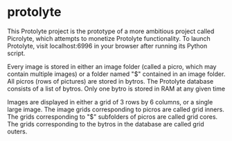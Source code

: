 # protolyte
This Protolyte project is the prototype of a more ambitious project called Picrolyte, which attempts to monetize Protolyte functionality. To launch Protolyte, visit localhost:6996 in your browser after running its Python script.

Every image is stored in either an image folder (called a picro, which may contain multiple images) or a folder named "$" contained in an image folder. All picros (rows of pictures) are stored in bytros. The Protolyte database consists of a list of bytros. Only one bytro is stored in RAM at any given time

Images are displayed in either a grid of 3 rows by 6 columns, or a single large image. The image grids corresponding to picros are called grid inners. The grids corresponding to "$" subfolders of picros are called grid cores. The grids corresponding to the bytros in the database are called grid outers.
